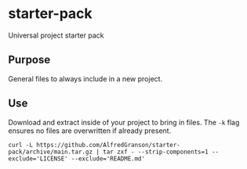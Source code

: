 # starter-pack
Universal project starter pack

## Purpose
General files to always include in a new project.

## Use
Download and extract inside of your project to bring in files. The `-k` flag ensures no files are overwritten if already present.

```curl -L https://github.com/AlfredGranson/starter-pack/archive/main.tar.gz | tar zxf - --strip-components=1 --exclude='LICENSE' --exclude='README.md'```
